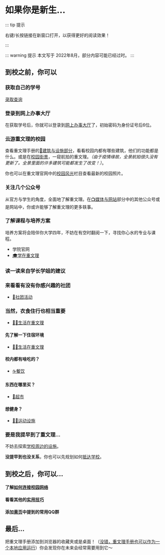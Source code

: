 # 如果你是新生...

::: tip 提示

右键/长按链接在新窗口打开，以获得更好的阅读效果！

:::

::: warning 提示
本文写于 2022年8月，部分内容可能已经过时。
:::


## 到校之前，你可以

### 获取自己的学号

[录取查询](http://stu.cqwu.edu.cn/pages/recruitStudent.jsp)

### 登录到网上办事大厅

在获取学号后，你就可以登录到[网上办事大厅](http://ehall.cqwu.edu.cn)了，初始密码为身份证号后6位。 

### 云游重文理的校园

查看重文理手册的[🏫建筑与设施部分](/facility/)，看看校园内都有哪些建筑，他们的功能都是什么。或是在[校园街景](/facility/#校园街景)，一窥航拍的重文理。*（由于疫情缘故，全景航拍很久没有更新了。全景里面的许多建筑可能都发生了改变！）*。

你也可以在重文理官网中的[校园风光](https://www.cqwu.edu.cn/channel_7566.html)栏目查看最新的校园照片。

### 关注几个公众号<Badge text="推荐" type="tip"/>

从官方与学生的角度，全面地了解重文理。在[📺媒体与网站](/media/#📺媒体与网站)部分中的其他公众号或是网站中，你或许能够了解重文理的更多轶事。

### 了解课程与培养方案

培养方案将会陪伴你大学四年，不妨在有空时翻阅一下，寻找你心水的专业与课程。

- 学院官网
- [🎓学在重文理](/study/)

### 读一读来自学长学姐的建议

### 来看看有没有你感兴趣的社团

- [🎡社团活动](/organizations/#社团)

### 当然，衣食住行也相当重要

- [👨‍🎓生活在重文理](/life/)

#### 先了解一下住宿环境

- [👨‍🎓生活在重文理](/life/dormitory/)

#### 校内都有啥吃的？

- [☕️餐饮](/life)

#### 东西在哪里买？

- [🏪超市](/life/#超市)

#### 想健身？

- [🏊‍♀️运动设施](/life/)

### 要是我提早到了重文理...

不妨去探索[学校周边的设施](/surroundings/)。

**没提早到也没关系**，你也可以先规划如何[抵达学校](/transport/#🗺抵达重庆文理学院)。

## 到校之后，你可以...

#### 了解[如何连接校园网络](/service/network/)

#### 看看其他的[实用技巧](/service/)

#### 添加[黄页](/contact/)中提到的常用QQ群

## 最后...

把重文理手册添加到浏览器的收藏夹或是桌面！（[没错，重文理手册也可以作为一个本地应用运行](/site-help/)）你会发现你在未来会经常需要用到它～
